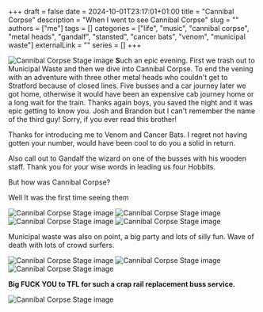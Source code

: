 +++ 
draft = false
date = 2024-10-01T23:17:01+01:00
title = "Cannibal Corpse"
description = "When I went to see Cannibal Corpse"
slug = ""
authors = ["me"]
tags = []
categories = ["life", "music", "cannibal corpse", "metal heads", "gandalf", "stansted", "cancer bats", "venom", "municipal waste"]
externalLink = ""
series = []
+++

![Cannibal Corpse Stage image](../../images/gigs/cannibalcorpse/main.jpg)
**S**uch an epic evening. First we trash out to Municipal Waste and then we dive into Cannibal Corpse. To end the vening with an adventure with three other metal heads who couldn't get to Stratford because of closed lines. Five busses and a car journey later we got home, otherwise it would have been an expensive cab journey home or a long wait for the train. Thanks again boys, you saved the night and it was epic getting to know you. Josh and Brandon but I can't remember the name of the third guy! Sorry, if you ever read this brother!

Thanks for introducing me to Venom and Cancer Bats. I regret not having gotten your number, would have been cool to do you a solid in return.

Also call out to Gandalf the wizard on one of the busses with his wooden staff. Thank you for your wise words in leading us four Hobbits.

But how was Cannibal Corpse?

Well It was the first time seeing them 

![Cannibal Corpse Stage image](../../images/gigs/cannibalcorpse/cc2.jpg)
![Cannibal Corpse Stage image](../../images/gigs/cannibalcorpse/cc3.jpg)
![Cannibal Corpse Stage image](../../images/gigs/cannibalcorpse/cc4.jpg)
![Cannibal Corpse Stage image](../../images/gigs/cannibalcorpse/cc5.jpg)

Municipal waste was also on point, a big party and lots of silly fun. Wave of death with lots of crowd surfers.

![Cannibal Corpse Stage image](../../images/gigs/cannibalcorpse/cc6.jpg)
![Cannibal Corpse Stage image](../../images/gigs/cannibalcorpse/cc7.jpg)
![Cannibal Corpse Stage image](../../images/gigs/cannibalcorpse/cc8.jpg)

**Big FUCK YOU to TFL for such a crap rail replacement buss service.**

![Cannibal Corpse Stage image](../../images/gigs/cannibalcorpse/fu-tfl.jpeg)
